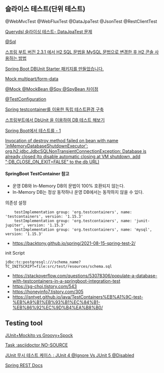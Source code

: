 
## 슬라이스 테스트(단위 테스트) 

@WebMvcTest
@WebFluxTest
@DataJpaTest
@JsonTest
@RestClientTest


[Querydsl 슬라이싱 테스트- DataJpaTest 문제](https://jyami.tistory.com/124)
<br/>

[@Sql](https://zzerosouth.tistory.com/51)
<br/>

[스프링 부트 버전 2.3.1 에서 H2 SQL 문법을 MySQL 문법으로 변경한 후 H2 콘솔 사용하는 방법](http://yoonbumtae.com/?p=2581)
<br/>

[Spring Boot DBUnit Starter 패키지를 만들었습니다.](https://blog.anyjava.net/124)
<br/>

[Mock multipart/form-data](https://blog.naver.com/getinthere/222767140080)
<br/>



[@Mock @MockBean @Spy @SpyBean 차이점](https://cobbybb.tistory.com/16)
<br/>

[@TestConfiguration]()
<br/>

[Spring testcontainer를 이용한 독립 테스트환경 구축](https://taes-k.github.io/2021/05/02/spring-test-container/)
<br/>

[스프링부트에서 DbUnit 을 이용하여 DB 테스트 해보기](https://techblog.woowahan.com/2650/)
<br/>

[Spring Boot에서 테스트를 - 1](https://hyper-cube.io/2017/08/06/spring-boot-test-1/)
<br/>


[Invocation of destroy method failed on bean with name 'inMemoryDatabaseShutdownExecutor': org.h2.jdbc.JdbcSQLNonTransientConnectionException: Database is already closed (to disable automatic closing at VM shutdown, add ";DB_CLOSE_ON_EXIT=FALSE" to the db URL)]()


#### SpringBoot TestContainer 참고
- 운영 DB와 In-Memory DB의 문법이 100% 호환되지 않는다.
- In-Memory DB는 정상 동작하나 운영 DB에서는 동작하지 않을 수 있다.

의존성 설정
```
    testImplementation group: 'org.testcontainers', name: 'testcontainers', version: '1.15.3'
    testImplementation group: 'org.testcontainers', name: 'junit-jupiter', version: '1.15.3'
    testImplementation group: 'org.testcontainers', name: 'mysql', version: '1.15.3'
```

- https://backtony.github.io/spring/2021-08-15-spring-test-2/

init Script
```
jdbc:tc:postgresql:///schema_name?TC_INITSCRIPT=file:src/test/resources/schema.sql
```
- https://stackoverflow.com/questions/53078306/populate-a-database-with-testcontainers-in-a-springboot-integration-test
- https://sg-choi.tistory.com/543
- https://honeyinfo7.tistory.com/305
- https://isntyet.github.io/java/TestContainers%EB%A1%9C-test-%EB%A9%B1%EB%93%B1%EC%84%B1-%EB%86%92%EC%9D%B4%EA%B8%B0/


## Testing tool

[JUnit+Mockito vs Groovy+Spock](https://yangbongsoo.gitbook.io/study/junit+mockito_vs_groovy+spock)


[ Task :asciidoctor NO-SOURCE ](https://sas-study.tistory.com/371)

[JUnit 무시 테스트 케이스 : JUnit 4 @Ignore Vs JUnit 5 @Disabled](https://ko.myservername.com/top-25-jdbc-interview-questions)

[Spring REST Docs](https://docs.spring.io/spring-restdocs/docs/current/reference/html5/#documenting-your-api-request-response-payloads)

[]()

[]()

[]()

[]()

[]()

[]()
[]()
[]()
[]()